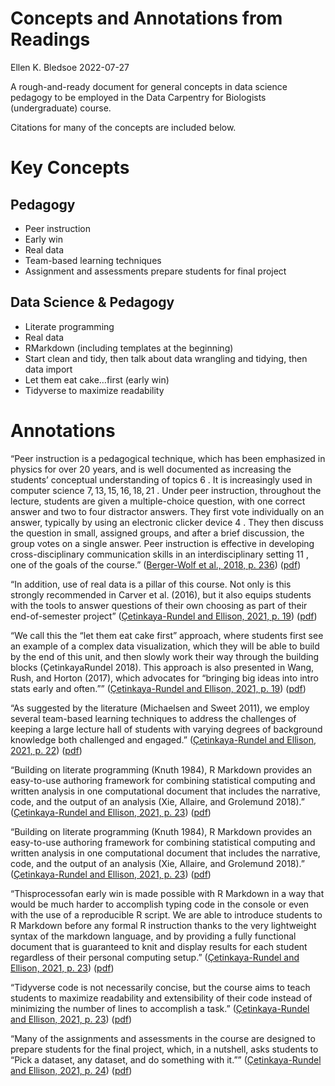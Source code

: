 Concepts and Annotations from Readings
================
Ellen K. Bledsoe
2022-07-27

A rough-and-ready document for general concepts in data science pedagogy
to be employed in the Data Carpentry for Biologists (undergraduate)
course.

Citations for many of the concepts are included below.

# Key Concepts

## Pedagogy

-   Peer instruction
-   Early win
-   Real data
-   Team-based learning techniques
-   Assignment and assessments prepare students for final project

## Data Science & Pedagogy

-   Literate programming
-   Real data
-   RMarkdown (including templates at the beginning)
-   Start clean and tidy, then talk about data wrangling and tidying,
    then data import
-   Let them eat cake…first (early win)
-   Tidyverse to maximize readability

# Annotations

“Peer instruction is a pedagogical technique, which has been emphasized
in physics for over 20 years, and is well documented as increasing the
students’ conceptual understanding of topics
6
. It is increasingly used in computer science
7, 13, 15, 16, 18, 21
. Under peer instruction, throughout the lecture, students are given a
multiple-choice question, with one correct answer and two to four
distractor answers. They first vote individually on an answer, typically
by using an electronic clicker device
4
. They then discuss the question in small, assigned groups, and after a
brief discussion, the group votes on a single answer. Peer instruction
is effective in developing cross-disciplinary communication skills in an
interdisciplinary setting
11
, one of the goals of the course.” ([Berger-Wolf et al., 2018,
p. 236](zotero://select/groups/4541885/items/F25JMISG))
([pdf](zotero://open-pdf/groups/4541885/items/K95REKGI?page=4&annotation=LTWSKRHJ))

“In addition, use of real data is a pillar of this course. Not only is
this strongly recommended in Carver et al. (2016), but it also equips
students with the tools to answer questions of their own choosing as
part of their end-of-semester project” ([Çetinkaya-Rundel and Ellison,
2021, p. 19](zotero://select/groups/4541885/items/7V3GCIQK))
([pdf](zotero://open-pdf/groups/4541885/items/7Z5XJLCJ?page=5&annotation=GMBH3K8W))

“We call this the “let them eat cake first” approach, where students
first see an example of a complex data visualization, which they will be
able to build by the end of this unit, and then slowly work their way
through the building blocks (ÇetinkayaRundel 2018). This approach is
also presented in Wang, Rush, and Horton (2017), which advocates for
“bringing big ideas into intro stats early and often.””
([Çetinkaya-Rundel and Ellison, 2021,
p. 19](zotero://select/groups/4541885/items/7V3GCIQK))
([pdf](zotero://open-pdf/groups/4541885/items/7Z5XJLCJ?page=5&annotation=GMNP8NDU))

“As suggested by the literature (Michaelsen and Sweet 2011), we employ
several team-based learning techniques to address the challenges of
keeping a large lecture hall of students with varying degrees of
background knowledge both challenged and engaged.” ([Çetinkaya-Rundel
and Ellison, 2021,
p. 22](zotero://select/groups/4541885/items/7V3GCIQK))
([pdf](zotero://open-pdf/groups/4541885/items/7Z5XJLCJ?page=8&annotation=UD4AGDIB))

“Building on literate programming (Knuth 1984), R Markdown provides an
easy-to-use authoring framework for combining statistical computing and
written analysis in one computational document that includes the
narrative, code, and the output of an analysis (Xie, Allaire, and
Grolemund 2018).” ([Çetinkaya-Rundel and Ellison, 2021,
p. 23](zotero://select/groups/4541885/items/7V3GCIQK))
([pdf](zotero://open-pdf/groups/4541885/items/7Z5XJLCJ?page=9&annotation=YUG9VWFW))

“Building on literate programming (Knuth 1984), R Markdown provides an
easy-to-use authoring framework for combining statistical computing and
written analysis in one computational document that includes the
narrative, code, and the output of an analysis (Xie, Allaire, and
Grolemund 2018).” ([Çetinkaya-Rundel and Ellison, 2021,
p. 23](zotero://select/groups/4541885/items/7V3GCIQK))
([pdf](zotero://open-pdf/groups/4541885/items/7Z5XJLCJ?page=9&annotation=YUG9VWFW))

“Thisprocessofan early win is made possible with R Markdown in a way
that would be much harder to accomplish typing code in the console or
even with the use of a reproducible R script. We are able to introduce
students to R Markdown before any formal R instruction thanks to the
very lightweight syntax of the markdown language, and by providing a
fully functional document that is guaranteed to knit and display results
for each student regardless of their personal computing setup.”
([Çetinkaya-Rundel and Ellison, 2021,
p. 23](zotero://select/groups/4541885/items/7V3GCIQK))
([pdf](zotero://open-pdf/groups/4541885/items/7Z5XJLCJ?page=9&annotation=JKFTTHQG))

“Tidyverse code is not necessarily concise, but the course aims to teach
students to maximize readability and extensibility of their code instead
of minimizing the number of lines to accomplish a task.”
([Çetinkaya-Rundel and Ellison, 2021,
p. 23](zotero://select/groups/4541885/items/7V3GCIQK))
([pdf](zotero://open-pdf/groups/4541885/items/7Z5XJLCJ?page=9&annotation=MGJQLEBM))

“Many of the assignments and assessments in the course are designed to
prepare students for the final project, which, in a nutshell, asks
students to “Pick a dataset, any dataset, and do something with it.””
([Çetinkaya-Rundel and Ellison, 2021,
p. 24](zotero://select/groups/4541885/items/7V3GCIQK))
([pdf](zotero://open-pdf/groups/4541885/items/7Z5XJLCJ?page=10&annotation=HXI6RGFQ))
